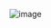 ![image](https://user-images.githubusercontent.com/63439738/162563581-3a5ec6c3-c236-4ab7-a84b-239772cf0505.png)
